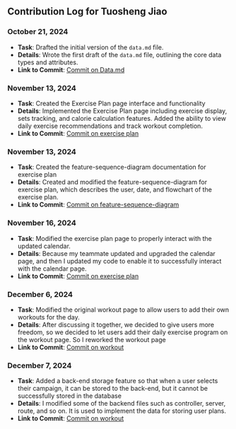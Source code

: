 ## Contribution Log for Tuosheng Jiao

### October 21, 2024
- **Task**: Drafted the initial version of the `data.md` file.
- **Details**: Wrote the first draft of the `data.md` file, outlining the core data types and attributes.
- **Link to Commit**: [Commit on Data.md](https://github.com/tjfrench24/team-3-project/blob/main/team/m2/data.md)

### November 13, 2024
- **Task**: Created the Exercise Plan page interface and functionality
- **Details**: Implemented the Exercise Plan page including exercise display, sets tracking, and calorie calculation features. Added the ability to view daily exercise recommendations and track workout completion.
- **Link to Commit**: [Commit on exercise plan](https://github.com/tjfrench24/team-3-project/commit/761804cf81b400967cae96f38e22bf3716032d61)

### November 13, 2024
- **Task**: Created the feature-sequence-diagram documentation for exercise plan
- **Details**: Created and modified the feature-sequence-diagram for exercise plan, which describes the user, date, and flowchart of the exercise plan.
- **Link to Commit**: [Commit on feature-sequence-diagram](https://github.com/tjfrench24/team-3-project/blob/main/team/m3/tuosheng-jiao/feature-sequence-diagram.md)

### November 16, 2024
- **Task**: Modified the exercise plan page to properly interact with the updated calendar.
- **Details**: Because my teammate updated and upgraded the calendar page, and then I updated my code to enable it to successfully interact with the calendar page.
- **Link to Commit**: [Commit on exercise plan](https://github.com/tjfrench24/team-3-project/commit/b8df957dcd92158d1a53921c80cbd7477c77355c)

### December 6, 2024
- **Task**: Modified the original workout page to allow users to add their own workouts for the day.
- **Details**: After discussing it together, we decided to give users more freedom, so we decided to let users add their daily exercise program on the workout page. So I reworked the workout page
- **Link to Commit**: [Commit on workout](https://github.com/tjfrench24/team-3-project/pull/39)

### December 7, 2024
- **Task**: Added a back-end storage feature so that when a user selects their campaign, it can be stored to the back-end, but it cannot be successfully stored in the database
- **Details**: I modified some of the backend files such as controller, server, route, and so on. It is used to implement the data for storing user plans.
- **Link to Commit**: [Commit on workout](https://github.com/tjfrench24/team-3-project/pull/39)
